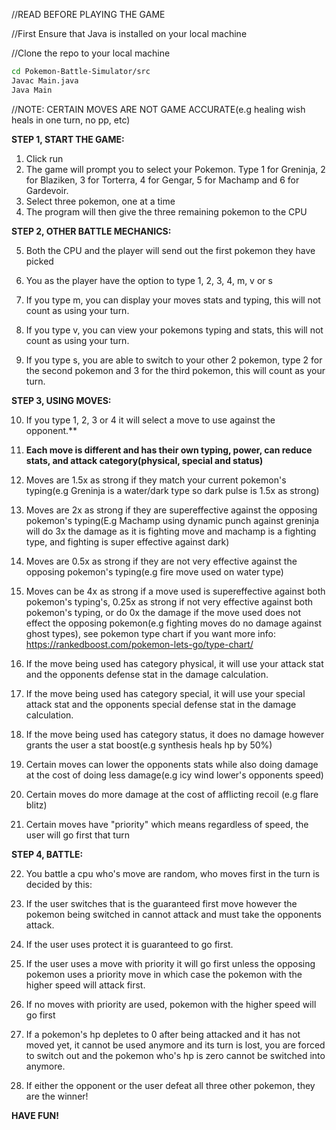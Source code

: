﻿//READ BEFORE PLAYING THE GAME
 
//First Ensure that Java is installed on your local machine

//Clone the repo to your local machine
```bash
cd Pokemon-Battle-Simulator/src
Javac Main.java
Java Main
```

//NOTE: CERTAIN MOVES ARE NOT GAME ACCURATE(e.g healing wish heals in one turn, no pp, etc)

**STEP 1, START THE GAME:**
 1. Click run
 2. The game will prompt you to select your Pokemon. Type 1 for Greninja, 2 for Blaziken, 3 for Torterra, 4 for Gengar, 5 for Machamp and 6 for Gardevoir. 
 3. Select three pokemon, one at a time
 4. The program will then give the three remaining pokemon to the CPU
 
 **STEP 2, OTHER BATTLE MECHANICS:**
 
 5. Both the CPU and the player will send out the first pokemon they have picked
 
 6. You as the player have the option to type 1, 2, 3, 4, m, v or s
    
 7. If you type m, you can display your moves stats and typing, this will not count as using your turn.
    
 8. If you type v, you can view your pokemons typing and stats, this will not count as using your turn.
     
 9. If you type s, you are able to switch to your other 2 pokemon, type 2 for the second pokemon and 3 for the third pokemon, this will count as your turn.
 
 **STEP 3, USING MOVES:** 
 
10. If you type 1, 2, 3 or 4 it will select a move to use against the opponent.**

11. **Each move is different and has their own typing, power, can reduce stats, and attack category(physical, special and status)**
    
12. Moves are 1.5x as strong if they match your current pokemon's typing(e.g Greninja is a water/dark type so dark pulse is 1.5x as strong)
    
13. Moves are 2x as strong if they are supereffective against the opposing pokemon's typing(E.g Machamp using dynamic punch against greninja will do 3x the damage as it is fighting move and machamp is a fighting type, and fighting is super effective against dark)
    
14. Moves are 0.5x as strong if they are not very effective against the opposing pokemon's typing(e.g fire move used on water type)
    
15. Moves can be 4x as strong if a move used is supereffective against both pokemon's typing's, 0.25x as strong if not very effective against both pokemon's typing, or do 0x the damage if the move used does not effect the opposing pokemon(e.g fighting moves do no damage against ghost types), see pokemon type chart if you want more info: https://rankedboost.com/pokemon-lets-go/type-chart/
    
16.  If the move being used has category physical, it will use your attack stat and the opponents defense stat in the damage calculation.
    
17. If the move being used has category special, it will use your special attack stat and the opponents special defense stat in the damage calculation.
    
18. If the move being used has category status, it does no damage however grants the user a stat boost(e.g synthesis heals hp by 50%)
    
19. Certain moves can lower the opponents stats while also doing damage at the cost of doing less damage(e.g icy wind lower's opponents speed)
    
20. Certain moves do more damage at the cost of afflicting recoil (e.g flare blitz)
    
21. Certain moves have "priority" which means regardless of speed, the user will go first that turn

**STEP 4, BATTLE:**

22. You battle a cpu who's move are random, who moves first in the turn is decided by this:

23. If the user switches that is the guaranteed first move however the pokemon being switched in cannot attack and must take the opponents attack.
    
24. If the user uses protect it is guaranteed to go first.
    
25. If the user uses a move with priority it will go first unless the opposing pokemon uses a priority move in which case the pokemon with the higher speed will attack first.
    
26. If no moves with priority are used, pokemon with the higher speed will go first
    
27. If a pokemon's hp depletes to 0 after being attacked and it has not moved yet, it cannot be used anymore and its turn is lost, you are forced to switch out and the pokemon who's hp is zero cannot be switched into anymore.
    
28. If either the opponent or the user defeat all three other pokemon, they are the winner!

**HAVE FUN!**
	

